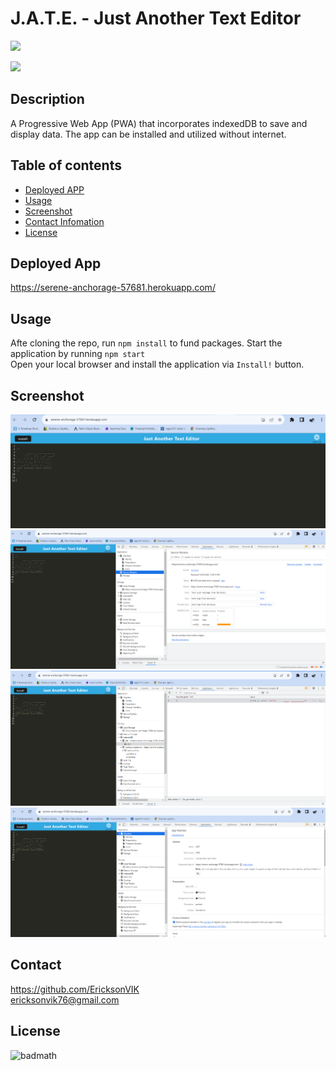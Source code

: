 # J.A.T.E. - Just Another Text Editor

![](https://img.shields.io/github/languages/count/EricksonVIK/text-editor)

![](https://img.shields.io/github/languages/top/EricksonVIK/text-editor)

## Description

A Progressive Web App (PWA) that incorporates indexedDB to save and display data. The app can be installed and utilized without internet.

## Table of contents
- [Deployed APP](#deployed-app)
- [Usage](#usage)
- [Screenshot](#screenshot)
- [Contact Infomation](#contact)
- [License](#license)

## Deployed App
https://serene-anchorage-57681.herokuapp.com/

## Usage
Afte cloning the repo, run `npm install` to fund packages.  Start the application by running `npm start`<br> Open your local browser and install the application via `Install!` button.

## Screenshot

![](screenshots/JATE%20screenshot.png)
![](screenshots/JATE%20Service%20Workder%20screenshot.png)
![](screenshots/JATE%20IndexedDB%20screenshot.png)
![](screenshots/JATE%20Manifest%20screenshot.png)

## Contact

https://github.com/EricksonVIK </br>
[ericksonvik76@gmail.com](mailto:ericksonvik76@gmail.com) </br>

## License

![badmath](https://img.shields.io/github/license/EricksonVIK/text-editor)
